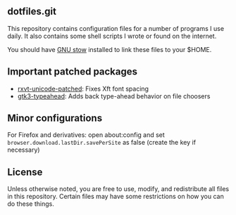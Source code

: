dotfiles.git
-----
This repository contains configuration files for a number of programs
I use daily. It also contains some shell scripts I wrote or found on
the internet.

You should have [GNU stow][gnu-stow] installed to link
these files to your $HOME.

Important patched packages
-----
* [rxvt-unicode-patched][urxvt-patch]: Fixes Xft font spacing
* [gtk3-typeahead][gtk3-ta]: Adds back type-ahead behavior on file choosers

Minor configurations
-----
For Firefox and derivatives: open about:config and set 
`browser.download.lastDir.savePerSite` as false (create the key
if necessary)

License
-----
Unless otherwise noted, you are free to use, modify, and redistribute
all files in this repository. Certain files may have some restrictions
on how you can do these things.

[gnu-stow]: http://www.gnu.org/software/stow/
[urxvt-patch]: https://aur.archlinux.org/packages/rxvt-unicode-patched
[gtk3-ta]: https://aur.archlinux.org/packages/gtk3-typeahead
